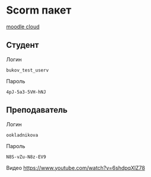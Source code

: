 # Scorm пакет
[moodle cloud](https://bukov-itmo.moodlecloud.com)

## Студент
Логин
```
bukov_test_userv
```
Пароль
```
4pJ-5a3-5VH-hNJ
```


## Преподаватель

Логин
```
ookladnikova
```


Пароль
```
N8S-vZu-N8z-EV9
```


Видео
https://www.youtube.com/watch?v=6shdpqXlZ78
